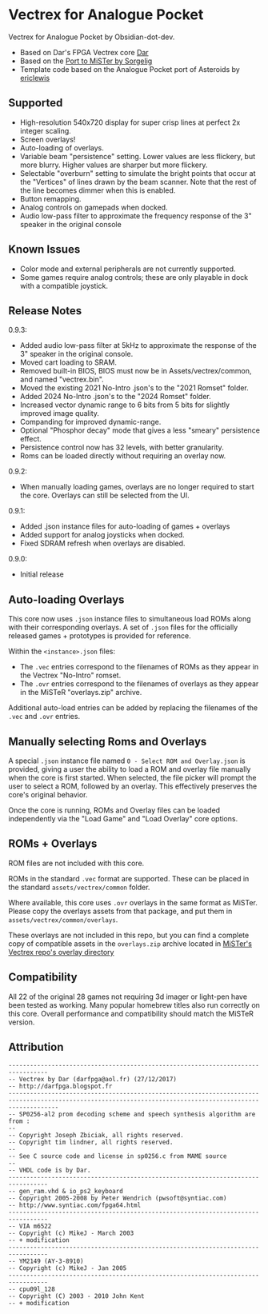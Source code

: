 # Vectrex for Analogue Pocket

Vectrex for Analogue Pocket by Obsidian-dot-dev.

+ Based on Dar's FPGA Vectrex core [Dar](https://darfpga.blogspot.com/)
+ Based on the [Port to MiSTer by Sorgelig](https://github.com/MiSTer-devel/Vectrex_MiSTer)
+ Template code based on the Analogue Pocket port of Asteroids by [ericlewis](https://github.com/ericlewis/openfpga-asteroids)

## Supported

+ High-resolution 540x720 display for super crisp lines at perfect 2x integer scaling.
+ Screen overlays!
+ Auto-loading of overlays.
+ Variable beam "persistence" setting.  Lower values are less flickery, but more blurry.  Higher values are sharper but more flickery.
+ Selectable "overburn" setting to simulate the bright points that occur at the "Vertices" of lines drawn by the beam scanner.  Note that the rest of the line becomes dimmer when this is enabled.
+ Button remapping.
+ Analog controls on gamepads when docked.
+ Audio low-pass filter to approximate the frequency response of the 3" speaker in the original console

## Known Issues

+ Color mode and external peripherals are not currently supported.
+ Some games require analog controls; these are only playable in dock with a compatible joystick.

## Release Notes

0.9.3:
+ Added audio low-pass filter at 5kHz to approximate the response of the 3" speaker in the original console.
+ Moved cart loading to SRAM.
+ Removed built-in BIOS, BIOS must now be in Assets/vectrex/common, and named "vectrex.bin".
+ Moved the existing 2021 No-Intro .json's to the "2021 Romset" folder.
+ Added 2024 No-Intro .json's to the "2024 Romset" folder.
+ Increased vector dynamic range to 6 bits from 5 bits for slightly improved image quality.
+ Companding for improved dynamic-range.
+ Optional "Phosphor decay" mode that gives a less "smeary" persistence effect.
+ Persistence control now has 32 levels, with better granularity.
+ Roms can be loaded directly without requiring an overlay now.

0.9.2:
+ When manually loading games, overlays are no longer required to start the core.  Overlays can still be selected from the UI.

0.9.1:
+ Added .json instance files for auto-loading of games + overlays
+ Added support for analog joysticks when docked.
+ Fixed SDRAM refresh when overlays are disabled.

0.9.0:
+ Initial release

## Auto-loading Overlays

This core now uses `.json` instance files to simultaneous load ROMs along with their corresponding overlays.  A set of `.json` files for the officially released games + prototypes is provided for reference.

Within the `<instance>.json` files:
+ The `.vec` entries correspond to the filenames of ROMs as they appear in the Vectrex "No-Intro" romset.
+ The `.ovr` entries correspond to the filenames of overlays as they appear in the MiSTeR "overlays.zip" archive.

Additional auto-load entries can be added by replacing the filenames of the `.vec` and `.ovr` entries. 

## Manually selecting Roms and Overlays

A special `.json` instance file named `0 - Select ROM and Overlay.json` is provided, giving a user the ability to load a ROM and overlay file manually when the core is first started.  When selected, the file picker will prompt the user to select a ROM, followed by an overlay.  This effectively preserves the core's original behavior.

Once the core is running, ROMs and Overlay files can be loaded independently via the "Load Game" and "Load Overlay" core options.

## ROMs + Overlays

ROM files are not included with this core.

ROMs in the standard `.vec` format are supported.  These can be placed in the standard `assets/vectrex/common` folder.

Where available, this core uses `.ovr` overlays in the same format as MiSTer.  Please copy the overlays assets from that package, and put them in `assets/vectrex/common/overlays`.   

These overlays are not included in this repo, but you can find a complete copy of compatible assets in the `overlays.zip` archive located in [MiSTer's Vectrex repo's overlay directory](https://github.com/MiSTer-devel/Vectrex_MiSTer/tree/master/overlays)

## Compatibility

All 22 of the original 28 games not requiring 3d imager or light-pen have been tested as working.  Many popular homebrew titles also run correctly on this core.  Overall performance and compatibility should match the MiSTeR version.

## Attribution

```
---------------------------------------------------------------------------------
-- Vectrex by Dar (darfpga@aol.fr) (27/12/2017)
-- http://darfpga.blogspot.fr
----------------------------------------------------------------------------------------------------------------------------------------------------------
-- SP0256-al2 prom decoding scheme and speech synthesis algorithm are from :
--
-- Copyright Joseph Zbiciak, all rights reserved.
-- Copyright tim lindner, all rights reserved.
--
-- See C source code and license in sp0256.c from MAME source
--
-- VHDL code is by Dar.
---------------------------------------------------------------------------------
-- gen_ram.vhd & io_ps2_keyboard
-- Copyright 2005-2008 by Peter Wendrich (pwsoft@syntiac.com)
-- http://www.syntiac.com/fpga64.html
---------------------------------------------------------------------------------
-- VIA m6522
-- Copyright (c) MikeJ - March 2003
-- + modification
---------------------------------------------------------------------------------
-- YM2149 (AY-3-8910)
-- Copyright (c) MikeJ - Jan 2005
---------------------------------------------------------------------------------
-- cpu09l_128
-- Copyright (C) 2003 - 2010 John Kent
-- + modification
```
